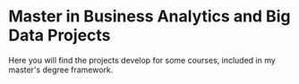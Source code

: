 # Master in Business Analytics and Big Data Projects
Here you will find the projects develop for some courses, included in my master's degree framework. 
